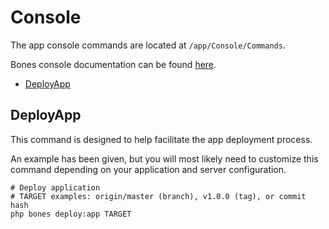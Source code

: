 # Console

The app console commands are located at `/app/Console/Commands`.

Bones console documentation can be found [here](https://github.com/bayfrontmedia/bones/blob/master/docs/usage/console.md).

- [DeployApp](#deployapp)

## DeployApp

This command is designed to help facilitate the app deployment process.

An example has been given, but you will most likely need to customize this command
depending on your application and server configuration.

```shell
# Deploy application
# TARGET examples: origin/master (branch), v1.0.0 (tag), or commit hash
php bones deploy:app TARGET
```